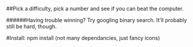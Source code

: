 ##Pick a difficulty, pick a number and see if you can beat the computer.

######Having trouble winning? Try googling binary search. It'll probably still be hard, though.

#Install:
npm install
(not many dependancies, just fancy icons)
